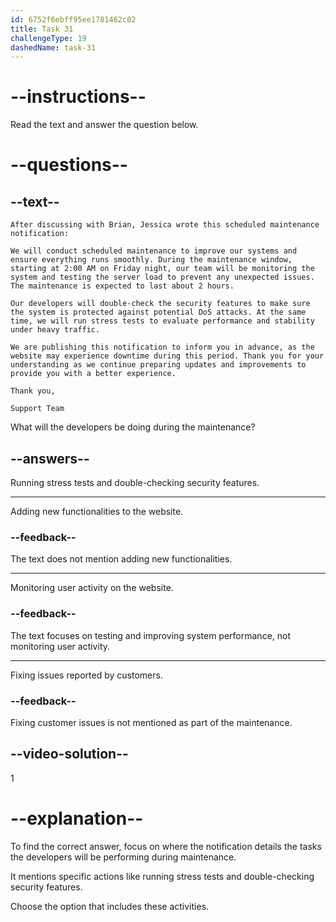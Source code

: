 ```yaml
---
id: 6752f6ebff95ee1781462c02
title: Task 31
challengeType: 19
dashedName: task-31
---
```


<!-- READING -->

# --instructions--

Read the text and answer the question below.

# --questions--

## --text--

`After discussing with Brian, Jessica wrote this scheduled maintenance notification:`

`We will conduct scheduled maintenance to improve our systems and ensure everything runs smoothly. During the maintenance window, starting at 2:00 AM on Friday night, our team will be monitoring the system and testing the server load to prevent any unexpected issues. The maintenance is expected to last about 2 hours.`

`Our developers will double-check the security features to make sure the system is protected against potential DoS attacks. At the same time, we will run stress tests to evaluate performance and stability under heavy traffic.`

`We are publishing this notification to inform you in advance, as the website may experience downtime during this period. Thank you for your understanding as we continue preparing updates and improvements to provide you with a better experience.`

`Thank you,`

`Support Team`

What will the developers be doing during the maintenance?

## --answers--

Running stress tests and double-checking security features.

---

Adding new functionalities to the website.

### --feedback--

The text does not mention adding new functionalities.

---

Monitoring user activity on the website.

### --feedback--

The text focuses on testing and improving system performance, not monitoring user activity.

---

Fixing issues reported by customers.

### --feedback--

Fixing customer issues is not mentioned as part of the maintenance.

## --video-solution--

1

# --explanation--

To find the correct answer, focus on where the notification details the tasks the developers will be performing during maintenance.

It mentions specific actions like running stress tests and double-checking security features.

Choose the option that includes these activities.

